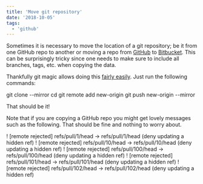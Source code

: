 ```yaml
---
title: 'Move git repository'
date: '2018-10-05'
tags:
  - 'github'
---
```


Sometimes it is necessary to move the location of a git repository; be it from one GitHub repo to another or moving a repo from [GitHub](https://github.com/) to [Bitbucket](https://bitbucket.org/product). This can be surprisingly tricky since one needs to make sure to include all branches, tags, etc. when copying the data.

Thankfully git magic allows doing this [fairly easily](https://help.github.com/articles/duplicating-a-repository/). Just run the following commands:

git clone --mirror <old-repo-url>
cd <repo-name>
git remote add new-origin <new-repo-url>
git push new-origin --mirror

That should be it!

Note that if you are copying a GitHub repo you might get lovely messages such as the following. That should be fine and nothing to worry about.

! \[remote rejected\] refs/pull/1/head -> refs/pull/1/head (deny updating a hidden ref)
! \[remote rejected\] refs/pull/10/head -> refs/pull/10/head (deny updating a hidden ref)
! \[remote rejected\] refs/pull/100/head -> refs/pull/100/head (deny updating a hidden ref)
! \[remote rejected\] refs/pull/101/head -> refs/pull/101/head (deny updating a hidden ref)
! \[remote rejected\] refs/pull/102/head -> refs/pull/102/head (deny updating a hidden ref)
